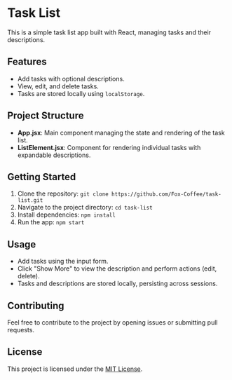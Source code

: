 
# Task List

This is a simple task list app built with React, managing tasks and their descriptions.

## Features

- Add tasks with optional descriptions.
- View, edit, and delete tasks.
- Tasks are stored locally using `localStorage`.

## Project Structure

- **App.jsx**: Main component managing the state and rendering of the task list.
- **ListElement.jsx**: Component for rendering individual tasks with expandable descriptions.

## Getting Started

1. Clone the repository: `git clone https://github.com/Fox-Coffee/task-list.git`
2. Navigate to the project directory: `cd task-list`
3. Install dependencies: `npm install`
4. Run the app: `npm start`

## Usage

- Add tasks using the input form.
- Click "Show More" to view the description and perform actions (edit, delete).
- Tasks and descriptions are stored locally, persisting across sessions.

## Contributing

Feel free to contribute to the project by opening issues or submitting pull requests.

## License

This project is licensed under the [MIT License](LICENSE).
